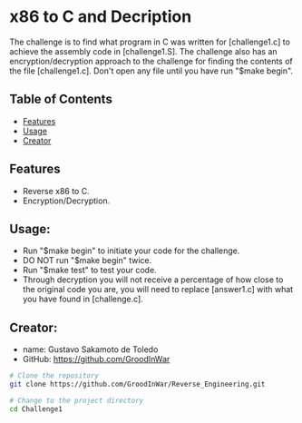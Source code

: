 # x86 to C and Decription

The challenge is to find what program in C was written for [challenge1.c] to achieve the assembly 
code in [challenge1.S]. The challenge also has an encryption/decryption approach to the challenge
for finding the contents of the file [challenge1.c]. Don't open any file until you have run 
"$make begin".

## Table of Contents

- [Features](#features)
- [Usage](#usage)
- [Creator](#creator)


## Features

- Reverse x86 to C.
- Encryption/Decryption.

## Usage:

- Run "$make begin" to initiate your code for the challenge. 
- DO NOT run "$make begin" twice.
- Run "$make test" to test your code.
- Through decryption you will not receive a percentage of how close to the original code you are,
you will need to replace [answer1.c] with what you have found in [challenge.c].

## Creator:
- name: Gustavo Sakamoto de Toledo
- GitHub: https://github.com/GroodInWar

```bash
# Clone the repository
git clone https://github.com/GroodInWar/Reverse_Engineering.git

# Change to the project directory
cd Challenge1
